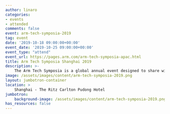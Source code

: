 ```yaml
---
author: linaro
categories:
- events
- attended
comments: false
event: arm-tech-symposia-2019
tag: event
date: '2019-10-18 09:00:00+00:00'
event_date: '2019-10-25 09:00:00+00:00'
event_type: "attend"
event_url: https://pages.arm.com/arm-tech-symposia-apac.html
title: Arm Tech Symposia Shanghai 2019
description: >-
    The Arm Tech Symposia is a global annual event designed to share with audience the first-hand market observation, the latest Arm technology roadmap, the up-to-date diverse Arm based devices and applications. This is also a platform where partners from over 1,000 Arm Community and ecosystem gather together demonstrating their products & solutions based on Arm, exchanging market intelligence and tackling the challenges.
image: /assets/images/content/arm-tech-symposia-2019.png
layout: jumbotron-container
location: >
    Shanghai - The Ritz Carlton Pudong Hotel
jumbotron:
    background-image: /assets/images/content/arm-tech-symposia-2019.png
has_resources: false
---
```

